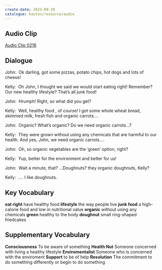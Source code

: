 ```yaml
---
create-date: 2023-09-28
catalogue: kasten/resource/audio
---
```


## Audio Clip
[Audio Clip 0216](https://archive.org/download/englishpod_all/englishpod_0216dg.mp3)

## Dialogue
John:  Ok darling, got some pizzas, potato chips,  hot dogs and lots of cheese! 

Kelly:  Oh John, I thought we said we would start eating right! Remember? Our new healthy lifestyle? That’s all junk food! 

John:  Hrumph! Right, so what did you get? 

Kelly:  Well, healthy food , of course! I got some whole wheat bread, skimmed milk, fresh fish and organic carrots…. 

John:  Organic? What’s organic? Do we need organic carrots…? 

Kelly:  They were grown without using any chemicals that are harmful to our health. And yes, John, we need organic carrots…. 

John:  Oh, so organic vegetables are the ‘green’ option, right? 

Kelly:  Yup, better for the environment and better for us! 

John:  Wait a minute, that? …Doughnuts? they organic doughnuts, Kelly? 

Kelly:  …. I like doughnuts.  

## Key Vocabulary
**eat right**      have healthy food
**lifestyle**      the way people  live
**junk food**      a high-calorie food and low in nutritional value
**organic**        without using any chemicals
**green**          healthy to the body
**doughnut**       small ring-shaped friedcakes

## Supplementary Vocabulary
**Consciousness**        To be aware of something
**Health Nut**           Someone concerned with living a healthy lifestyle
**Enviromentalist**      Someone who is concerned with the enviroment
**Support**              to be of help
**Resolution**           The commitment to do something differently or begin to do something
